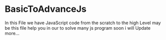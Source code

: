 # BasicToAdvanceJs
In this File we have JavaScript code from the scratch to the high Level
may be this file help you in our to solve many js program soon i will Update more...
